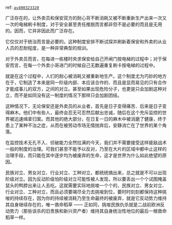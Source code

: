 ref: [`av490323320`](https://b23.tv/av490323320)

广泛存在的，让外卖员和保安双方的耐心背不断消耗又被不断重新生产出来一次又一次的电梯刷卡制度，对于安全甚至责任推脱而言都非但不是必要的而且是无用的。因而，它并非因此而广泛存在。

它仅仅对于统治而言是必要的。这种制度安排不断试探并刷新着保安和外卖的从业人员的忍耐程度，是一种非常典型的规训。

对于外卖员而言，在每进一栋楼时央求保安给自己开闸门按电梯的过程中；对于保安而言，在每一个外卖小哥进门的时候自己无数遍重复刷卡按电梯的过程中。

就是在这个过程中，人们的耐心被消耗又被重新地生产。这个制度尤为巧妙的地方在于，它制造了本来是同一阶级内部、本应该合作的、而且是显而易见的只有合作才能成事儿的双方，之间的对立。甚至如果出现危险分子，也更是只会加剧这种对立，而不是如同没有这一制度的情况下那样只会加剧团结。

这种情况下，无论保安还是外卖员的从业者，首先是日子变得痛苦、后来是日子变得麻木。他们中有些人，最终会忍无可忍然后献出忠诚，随后在这个充斥监控的世界被迅速缉拿归案。而其他的绝大部分，在日复一日的麻木中被消磨了健康，终于患上了某种不治之症，从而在被劳动市场无情抛弃后，安静消亡在了世界的某个角落。

在监控技术无孔不入、侦破能力全然拉满的今天，我们并不需要接受这样疲敌战术一般的制度的治理。可我们甚至不能予以反对，乃至在大片的区域中都中止这样的治理手段，而只能在其中逐步均为被废弃的生命，这才是世界为什么如此绝望的原因。

民族对立、男女对立、行业对立、工种对立，都统统搞出来，总之就是不可以出现阶级对立​。因为反动阶级怕阶级对立可能性被人发现，所以要丢出一个个试图掩盖鼠头的鸭脖出来让人去吃。这就需要实际地挑唆一个个的，民族对立、男女对立、行业对立、工种对立，而且必须要竭尽全力去挑唆到位，要时时刻刻都保持这种挑唆的持续存在，因为你的持续被消耗乃至生命最终的被废弃，就是它反动势力维持其自身继续存在的，唯一救命稻草 —— 正如同，挑唆民族仇杀就是二战前欧洲反动势力（那些该杀的旧贵族和新兴资产者）维持其自身统治性地位的最后一根救命稻草一样。
